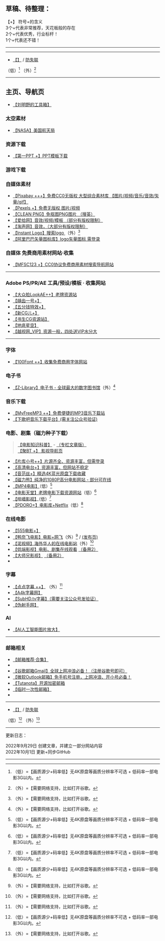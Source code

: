 

## 草稿、待整理：




【+】 符号+的含义  
3个+代表非常推荐，天花板般的存在  
2个+代表优秀，行业标杆！  
1个+代表还不错！  


---

---
- [【】]()
 / [防失联]()

（低）[^低]
（外）[^外]



---

## 主页、导航页

- [【刘明野的工具箱】](http://tools.liumingye.cn/)

### 太空素材
- [【NASA】美国航天局](https://www.nasa.gov)


### 资源下载

- [【第一PPT +】PPT模板下载](https://www.1ppt.com/)

### 游戏下载

### 自媒体素材
- [【Pixabay +++】免费CC0无版权 大型综合素材库 【图片/视频/音乐/音效/矢量/gif】 ](https://pixabay.com/zh/)
- [【Pexels +】免费无版权 图片/视频](https://www.pexels.com/zh-cn/)
- [【CLEAN PNG】免抠图PNG图片 （搜英）](https://www.cleanpng.com/)
- [【爱给网】音效/视频/模板 （部分有版权限制）](https://www.aigei.com/)
- [【淘声网】音效，（大部分有版权限制）](https://www.tosound.com/)
- [【Instant Logo】搜索logo ](http://instantlogosearch.com/)（外）[^外]
- [【阿里巴巴矢量图标库】logo矢量图标 需登录 ](https://www.iconfont.cn/)


### 自媒体 免费商用素材网站·收集
- [【MFSC123 +】CC0协议免费商用素材搜索导航网站](https://www.mfsc123.com/)


---
### Adobe PS/PR/AE 工具/预设/模板 · 收集网站  
- [【大众脸LookAE++】老牌资源站](https://www.lookae.com/)
- [【龋齿一号+】](http://www.gfxcamp.com/)
- [【五分钱特效+】](https://www.vfxcool.com)
- [【新CG儿+】](www.newcger.com)
- [【书生CG资源站】](https://c4dsky.com/)
- [【地底星空】](https://www.didixk.com/)
- [【越视网_VIP】资源一般，四处送VIP水分大](https://www.yueshiyes.com)



---

### 字体
- [【100Font ++】收集免费商用字体网站](https://www.100font.com/)

### 电子书
- [【Z-Library】电子书 - 全球最大的数字图书馆](https://zh.b-ok.asia/)（外）[^外]

### 音乐下载
- [【MyFreeMP3 ++】免费便捷的MP3音乐下载站](http://tool.liumingye.cn/music/?page=searchPage)
- [【下歌吧音乐下载平台】(需关注公众号验证)](https://music.y444.cn/#/)


### 电影、剧集（磁力种子下载）
> [【电影知识科普】](https://www.yinfans.me/%e9%ab%98%e6%b8%85%e5%b8%b8%e8%af%86) - [（专栏文章版）](https://www.bilibili.com/read/cv12909976)  
> [【聚BT +】 影视导航页](https://jubt.gitlab.io/home/)

- [【片库小号++】片源齐全、资源丰富，但需登录](https://www.btnull.re/)
- [【高清电台+】资源丰富，但网站不稳定](https://gaoqing.fm/)
- [【音范丝+】精选4K蓝光原盘下载收藏](https://www.yinfans.me/)
- [【磁力熊】纯净的1080P高分电影网站 - 部分可在线](https://www.cilixiong.com/)
- [【MP4电影】](https://www.domp4.cc/)（低）[^低]
- [【电影天堂】老牌电影下载资源网站](https://www.dy2018.com/)（低）[^低]
- [【哔嘀影视】](https://www.bdys01.com/)（低）[^低]
- [【PDORO+】电影库+Netflix](http://www.pdoro.com/)（低）[^低]

### 在线电影

- [【555电影+】](https://www.555yy1.com/)
- [【鸭奈飞电影】电影+网飞](https://yanetflix.com/)（外）[^外]  / [(发布页)](azx.me)
- [【泥视频】海外华人的在线电影站](https://www.mudvod.tv/)（外）[^外]
- [【低端影视】电影、剧集在线观看](https://ddys.tv/) [（备用2）](https://ddys2.me/)
- [【大师兄影视】](https://dsxys.com/) [（备用2）](https://dsxys.pro/)
- 

### 字幕
- [【点点字幕 ++】](http://www.ddzimu.com/) （外）[^外]
- [【A4k字幕网】](https://www.a4k.net/)
- [【SubHD.tv字幕】（需要关注公众号发验证）](https://subhd.tv/)
- [【伪射手网】](https://assrt.net/)

### AI
- [【AI人工智能图片放大】](https://bigjpg.com/)

---
### 邮箱相关
- [【邮箱推荐·合集】](https://qiangwaikan.com/best-email-provider/)
-   
- [【谷歌邮箱Gmail】全球上网冲浪必备！（注册谷歌号即可）](https://mail.google.com/)
- [【微软Outlook邮箱】免手机号注册，上网冲浪、开小号必备！](https://outlook.live.com/mail/0/)
- [【Tutanota】开源加密邮箱](https://tutanota.com/)
- [【临时一次性邮箱】](https://temp-mail.org/zh)
- 




---
- [【】]()
 / [防失联]()

（低）[^低]
（外）[^外]


---
更新日志：  

2022年9月29日 创建文章，并建立一部分网站内容  
2022年10月1日 更新+同步GitHub

---


[^低]:（低）=【画质源少+码率低】无4K原盘等画质分辨率不可选 + 低码率一部电影3G以内。

[^外]:（外）=【需要网络支持，比如打开谷歌。
